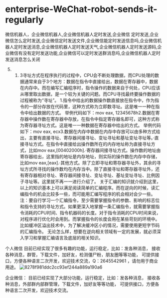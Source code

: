# enterprise-WeChat-robot-sends-it-regularly
微信机器人，企业微信机器人,企业微信机器人定时发送,企业微信 定时发送,企业微信怎么定时发送,企业微信定时发送文件,企业微信能定时发送信息吗,企业微信机器人定时发送消息,企业微信机器人定时发送天气,企业微信机器人定时发送源码,企业微信有没有定时发送功能,企业微信可以定时发送群消息吗,企业微信机器人定时发送消息怎么关闭

5. 1. 3寻址方式在程序执行的过程中，CPU会不断处理数据，而CPU处理的数据通常来自于3个地方：数据在指令中直接给出，数据在寄存器中，数据在内存中。而在编写汇编程序时，指令操作的数据来自于何处，CPU应该从哪里取出数据，是一个较为关键的问题。而CPU寻找最终要操作数据的过程被称为“寻址”。
1.指令中给出的数据操作数直接放在指令中，作为指令的一部分存放在代码里，这种方式称为立即数寻址。这是唯一一种在指令中给出数据的方式。
举例代码如下：mov eax, 12345678h2.数据在寄存器中操作数在寄存器中存放，在指令中指定寄存器名即可，这种方式称为寄存器寻址方式。这是唯一一种数据在寄存器中给出的方式。
举例代码如下：mov eax, ecx3.数据在内存中数据在内存中存放可以由多种方式给出，主要有直接寻址、寄存器间接寻址、变址寻址和基址变址寻址等。·直接寻址方式。在指令中直接给出操作数所在的内存地址称为直接寻址方式，比如mov eax,[00402000h].·寄存器间接寻址方式。操作数的地址由寄存器给出，这里指的地址是内存地址，则实际的操作数在内存中存储，比如mov eax,[eax].·其他方式。除了立即寻址和寄存器寻址外，其余的寻址方式所寻找的操作数均在内存当中。除了直接寻址和寄存器寻址外，还有寄存器相对寻址、寄存器间接寻址、变址寻址、基址变址寻址、比例因子寻址等。这里就不再一一进行介绍了。
关于汇编的知识就介绍到这里，以上的知识基本上可以满足阅读简单的汇编程序。而在逆向的时候，读汇编指令的机会比较多一些，而可能用汇编写程序的机会相对会少一些。
注：要自行学习一个汇编指令，至少需要掌握指令的参数、影响的标志位和指令支持的寻址方式。如果更深入地掌握一条汇编指令，就需要掌握指令消耗的CPU时间、指令机器码的长度。对于指令消耗的CPU时间来说，对程序进行优化时会用到。而掌握指令的长度会用在某些苛刻的环境中。比如缓冲区溢出技术中，为了解决缓冲区小的情况，需要使用更短字节码的汇编指令。
无论怎么样，想要在逆向相关领域有一定的发展，就必须深入学习和掌握汇编语言及底层的相关知识。

个人微信
目前已经实现了很多有趣的功能，运行稳定，比如：发各种消息，
接收各种消息，群管，下载文件，加好友，检测僵尸粉，朋友圈等等功能，
可提供接口，方便各种语言二次开发，欢迎技术交流，Q：2645542961
，请勿用于商业用途。
![8278f981ddc2cc93ef244a889a190a6](https://user-images.githubusercontent.com/96330669/199193334-68b52794-dc7a-4149-a838-b55923639fe7.png)

企业微信：
目前已经实现了大部分功能，运行稳定，比如：发各种消息，
接收各种消息，外部群内部群管理，下载文件，加好友等等功能，
可提供接口，方便各种语言二次开发，欢迎技术交流。

